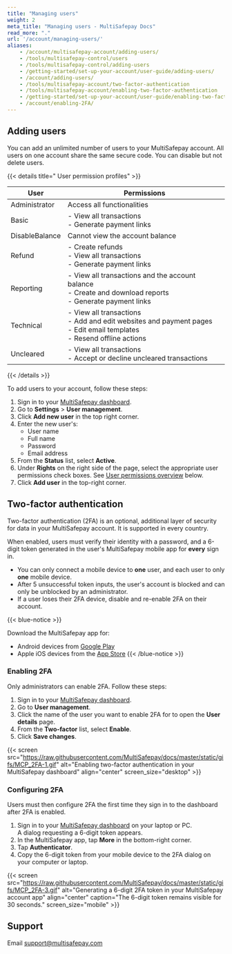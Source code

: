 ```yaml
---
title: "Managing users"
weight: 2
meta_title: "Managing users - MultiSafepay Docs"
read_more: "."
url: '/account/managing-users/'
aliases:
    - /account/multisafepay-account/adding-users/
    - /tools/multisafepay-control/users
    - /tools/multisafepay-control/adding-users
    - /getting-started/set-up-your-account/user-guide/adding-users/
    - /account/adding-users/
    - /tools/multisafepay-account/two-factor-authentication
    - /tools/multisafepay-account/enabling-two-factor-authentication
    - /getting-started/set-up-your-account/user-guide/enabling-two-factor-authentication/
    - /account/enabling-2FA/
---
```

## Adding users
You can add an unlimited number of users to your MultiSafepay account. All users on one account share the same secure code. You can disable but not delete users.

{{< details title=" User permission profiles" >}}

| User | Permissions |
|---|---|
| Administrator | Access all functionalities |
| Basic | - View all transactions <br> - Generate payment links |
| DisableBalance | Cannot view the account balance |
| Refund | - Create refunds <br> - View all transactions <br> - Generate payment links |
| Reporting | - View all transactions and the account balance <br> - Create and download reports <br> - Generate payment links |
| Technical | - View all transactions <br> - Add and edit websites and payment pages <br> - Edit email templates <br> - Resend offline actions |
| Uncleared | - View all transactions <br> - Accept or decline uncleared transactions |

{{< /details >}}

To add users to your account, follow these steps:

1. Sign in to your [MultiSafepay dashboard](https://merchant.multisafepay.com).
2. Go to **Settings** > **User management**.
3. Click **Add new user** in the top right corner.
4. Enter the new user's:  
    - User name
    - Full name
    - Password
    - Email address
5. From the **Status** list, select **Active**.
6. Under **Rights** on the right side of the page, select the appropriate user permissions check boxes. See [User permissions overview](#user-permissions-overview) below.
7. Click **Add user** in the top-right corner.

## Two-factor authentication
    
 Two-factor authentication (2FA) is an optional, additional layer of security for data in your MultiSafepay account. It is supported in every country.

When enabled, users must verify their identity with a password, and a 6-digit token generated in the user's MultiSafepay mobile app for **every** sign in.

- You can only connect a mobile device to **one** user, and each user to only **one** mobile device.
- After 5 unsuccessful token inputs, the user's account is blocked and can only be unblocked by an administrator. 
- If a user loses their 2FA device, disable and re-enable 2FA on their account.

{{< blue-notice >}}

Download the MultiSafepay app for:

- Android devices from [Google Play](https://play.google.com/store/apps/details?id=com.multisafepay.control)
- Apple iOS devices from the [App Store](https://apps.apple.com/app/multisafepay-control/id929955963)
{{< /blue-notice >}}

### Enabling 2FA

Only administrators can enable 2FA. Follow these steps: 

1. Sign in to your [MultiSafepay dashboard](https://merchant.multisafepay.com).
2. Go to **User management**.
3. Click the name of the user you want to enable 2FA for to open the **User details** page.
4. From the **Two-factor** list, select **Enable**.
5. Click **Save changes**.

{{< screen src="https://raw.githubusercontent.com/MultiSafepay/docs/master/static/gifs/MCP_2FA-1.gif" alt="Enabling two-factor authentication in your MultiSafepay dashboard" align="center" screen_size="desktop" >}}

### Configuring 2FA

Users must then configure 2FA the first time they sign in to the dashboard after 2FA is enabled.

1.  Sign in to your [MultiSafepay dashboard](https://merchant.multisafepay.com) on your laptop or PC.  
A dialog requesting a 6-digit token appears.
2. In the MultiSafepay app,  tap **More** in the bottom-right corner.
3. Tap **Authenticator**.
4. Copy the 6-digit token from your mobile device to the 2FA dialog on your computer or laptop.

{{< screen src="https://raw.githubusercontent.com/MultiSafepay/docs/master/static/gifs/MCP_2FA-3.gif" alt="Generating a 6-digit 2FA token in your MultiSafepay account app" align="center" caption="The 6-digit token remains visible for 30 seconds." screen_size="mobile" >}} 

## Support
Email <support@multisafepay.com>
